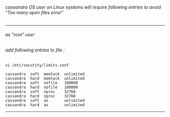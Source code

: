 ###### cassandra OS user on Linux systems will require following entries to avoid "Too many open files error"

---

###### as "root" user
###### add following entries to file : 
```
vi /etc/security/limits.conf
```

```
cassandra  soft  memlock  unlimited
cassandra  hard  memlock  unlimited
cassandra  soft  nofile   100000
cassandra  hard  nofile   100000
cassandra  soft  nproc    32768
cassandra  hard  nproc    32768
cassandra  soft  as       unlimited
cassandra  hard  as       unlimited
```

---
